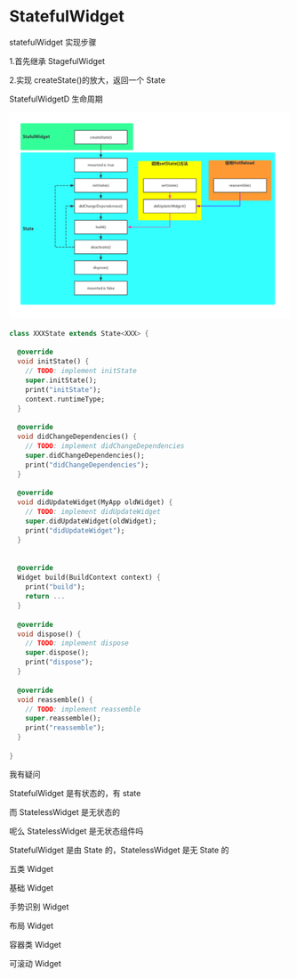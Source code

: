 # StatefulWidget

statefulWidget 实现步骤

1.首先继承 StagefulWidget

2.实现 createState()的放大，返回一个 State

StatefulWidgetD 生命周期

![statefulwidget生命周期](../public/images/Flutter/statefulwidget生命周期.png)

```dart
class XXXState extends State<XXX> {

  @override
  void initState() {
    // TODO: implement initState
    super.initState();
    print("initState");
    context.runtimeType;
  }

  @override
  void didChangeDependencies() {
    // TODO: implement didChangeDependencies
    super.didChangeDependencies();
    print("didChangeDependencies");
  }

  @override
  void didUpdateWidget(MyApp oldWidget) {
    // TODO: implement didUpdateWidget
    super.didUpdateWidget(oldWidget);
    print("didUpdateWidget");
  }


  @override
  Widget build(BuildContext context) {
    print("build");
    return ...
  }

  @override
  void dispose() {
    // TODO: implement dispose
    super.dispose();
    print("dispose");
  }

  @override
  void reassemble() {
    // TODO: implement reassemble
    super.reassemble();
    print("reassemble");
  }

}
```

我有疑问

StatefulWidget 是有状态的，有 state

而 StatelessWidget 是无状态的

呢么 StatelessWidget 是无状态组件吗

StatefulWidget 是由 State 的，StatelessWidget 是无 State 的

五类 Widget

基础 Widget

手势识别 Widget

布局 Widget

容器类 Widget

可滚动 Widget

